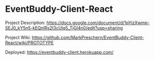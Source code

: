 # EventBuddy-Client-React

Project Description: https://docs.google.com/document/d/1pYizXwmp-SEJ0_kY5n5-kEQnlRs2I3cUlq5_TjGl4n0/edit?usp=sharing

Project Wiki: https://github.com/MarkPreschern/EventBuddy-Client-React/wiki/PROTOTYPE

Deployed: https://eventbuddy-client.herokuapp.com/
